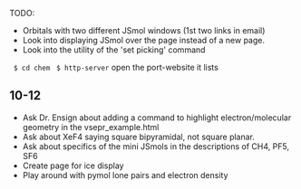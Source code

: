 TODO:
 <!-- - Create molecule pages for the different states of water (one page for all three). -->
 <!-- - Create molecule pages for the different carbon allotropes. -->
 <!-- - Create a page that takes the dropdown page idea for the VSEPR example but also displays the lobes. -->
 - Orbitals with two different JSmol windows (1st two links in email)
 - Look into displaying JSmol over the page instead of a new page.
 - Look into the utility of the 'set picking' command 

` $ cd chem`
` $ http-server`
open the port-website it lists



## 10-12
  - Ask Dr. Ensign about adding a command to highlight electron/molecular geometry in the vsepr_example.html
  - Ask about XeF4 saying square bipyramidal, not square planar.
  - Ask about specifics of the mini JSmols in the descriptions of CH4, PF5, SF6
  - Create page for ice display
  - Play around with pymol lone pairs and electron density